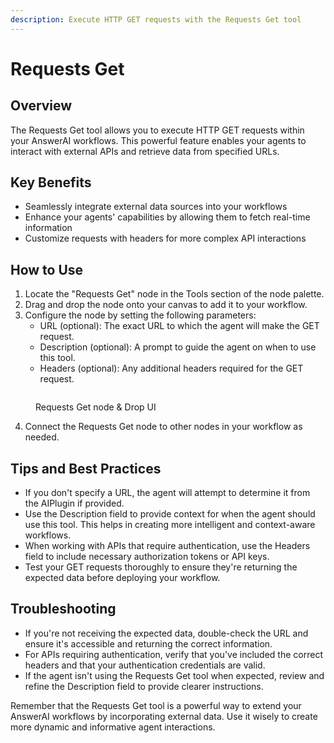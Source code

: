 ```yaml
---
description: Execute HTTP GET requests with the Requests Get tool
---
```


# Requests Get

## Overview

The Requests Get tool allows you to execute HTTP GET requests within your AnswerAI workflows. This powerful feature enables your agents to interact with external APIs and retrieve data from specified URLs.

## Key Benefits

-   Seamlessly integrate external data sources into your workflows
-   Enhance your agents' capabilities by allowing them to fetch real-time information
-   Customize requests with headers for more complex API interactions

## How to Use

1. Locate the "Requests Get" node in the Tools section of the node palette.
2. Drag and drop the node onto your canvas to add it to your workflow.
3. Configure the node by setting the following parameters:
    - URL (optional): The exact URL to which the agent will make the GET request.
    - Description (optional): A prompt to guide the agent on when to use this tool.
    - Headers (optional): Any additional headers required for the GET request.

<!-- TODO: Add a screenshot showing the Requests Get node on the canvas with its configuration panel open -->
<figure><img src="/.gitbook/assets/screenshots/requestget.png" alt="" /><figcaption><p> Requests Get node   &#x26; Drop UI</p></figcaption></figure>

4. Connect the Requests Get node to other nodes in your workflow as needed.

## Tips and Best Practices

-   If you don't specify a URL, the agent will attempt to determine it from the AIPlugin if provided.
-   Use the Description field to provide context for when the agent should use this tool. This helps in creating more intelligent and context-aware workflows.
-   When working with APIs that require authentication, use the Headers field to include necessary authorization tokens or API keys.
-   Test your GET requests thoroughly to ensure they're returning the expected data before deploying your workflow.

## Troubleshooting

-   If you're not receiving the expected data, double-check the URL and ensure it's accessible and returning the correct information.
-   For APIs requiring authentication, verify that you've included the correct headers and that your authentication credentials are valid.
-   If the agent isn't using the Requests Get tool when expected, review and refine the Description field to provide clearer instructions.

Remember that the Requests Get tool is a powerful way to extend your AnswerAI workflows by incorporating external data. Use it wisely to create more dynamic and informative agent interactions.
